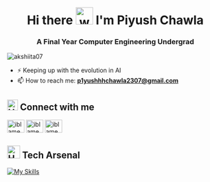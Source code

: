 <h1 align="center">Hi there <img src="https://user-images.githubusercontent.com/72663882/171687151-bb31c996-c9d2-49c8-b593-734946893b23.gif" alt="waving hand gif" aria-hidden="true" width="40" /> I'm Piyush Chawla</h1>

<h3 align="center">A Final Year Computer Engineering Undergrad</h3>

<p align="left"> <img src="https://komarev.com/ghpvc/?username=P1yushhhh&label=Profile%20views&color=blueviolet&style=plastic" alt="akshiita07" /> </p>
<!-- &base=1000 can add when reqd &abbreviated=true-->

- ⚡ Keeping up with the evolution in AI
- 📫 How to reach me: **p1yushhhchawla2307@gmail.com**

## <img src="https://raw.githubusercontent.com/Tarikul-Islam-Anik/Animated-Fluent-Emojis/master/Emojis/Hand%20gestures/Handshake.png" alt="Handshake" width="25" height="25" /> **Connect with me**  
<p align="left">
<a href="mailto:p1yushhhchawla2307@gmail.com"  target="_blank"><img align="center" src="https://skillicons.dev/icons?i=gmail" alt="iblamepiyush" height="30" width="40" /></a>
<a href="https://www.linkedin.com/in/piyush-chawla-510675282?utm_source=share&utm_campaign=share_via&utm_content=profile&utm_medium=ios_app " target="_blank"><img align="center" src="https://skillicons.dev/icons?i=linkedin" alt="iblamepiyush" height="30" width="40" /></a>
<a href="https://www.instagram.com/p1yushh.__x/"  target="_blank"><img align="center"  src="https://skillicons.dev/icons?i=instagram" alt="iblamepiyush" height="30" width="40" /></a>

</p>

## <img src="https://media2.giphy.com/media/QssGEmpkyEOhBCb7e1/giphy.gif?cid=ecf05e47a0n3gi1bfqntqmob8g9aid1oyj2wr3ds3mg700bl&rid=giphy.gif" alt="Hammer and Wrench" width="30" height="30" /> **Tech Arsenal**  
[![My Skills](https://skillicons.dev/icons?i=c,cpp,python,sklearn,mysql,postgres,mongodb,git,github,vscode,matlab,autocad,aws,linux,arduino,langchain,pytorch)](#)
